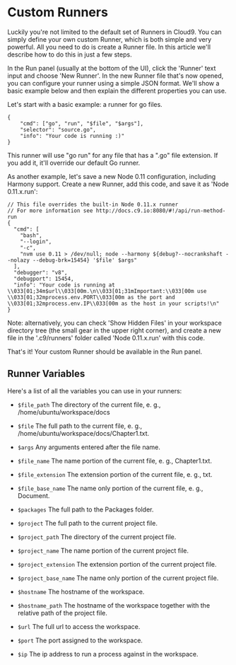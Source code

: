 # Custom Runners

Luckily you're not limited to the default set of Runners in Cloud9.
You can simply define your own custom Runner, which is both simple and very powerful.
All you need to do is create a Runner file.
In this article we'll describe how to do this in just a few steps.

In the Run panel (usually at the bottom of the UI), click the 'Runner' text input and choose 'New Runner'. 
In the new Runner file that's now opened, you can configure your runner
using a simple JSON format. We'll show a basic example below
and then explain the different properties you can use.

Let's start with a basic example: a runner for go files.

    {
        "cmd": ["go", "run", "$file", "$args"],
        "selector": "source.go",
        "info": "Your code is running :)"
    }

This runner will use "go run" for any file that has a ".go" file extension.
If you add it, it'll override our default Go runner.

As another example, let's save a new Node 0.11 configuration, including Harmony support. 
Create a new Runner, add this code, and save it as 'Node 0.11.x.run':

    // This file overrides the built-in Node 0.11.x runner
    // For more information see http://docs.c9.io:8080/#!/api/run-method-run
    {
      "cmd": [
        "bash",
        "--login",
        "-c",
        "nvm use 0.11 > /dev/null; node --harmony ${debug?--nocrankshaft --nolazy --debug-brk=15454} '$file' $args"
      ],
      "debugger": "v8",
      "debugport": 15454,
      "info": "Your code is running at \\033[01;34m$url\\033[00m.\n\\033[01;31mImportant:\\033[00m use \\033[01;32mprocess.env.PORT\\033[00m as the port and \\033[01;32mprocess.env.IP\\033[00m as the host in your scripts!\n"
    }

Note: alternatively, you can check 'Show Hidden Files' in your workspace directory tree (the small gear in the upper right corner), and create a new file in the '.c9/runners' folder called 'Node 0.11.x.run' with this code.

That's it! Your custom Runner should be available in the Run panel.

## Runner Variables

Here's a list of all the variables you can use in your runners:

* `$file_path` The directory of the current file, e. g., /home/ubuntu/workspace/docs

* `$file` The full path to the current file, e. g., /home/ubuntu/workspace/docs/Chapter1.txt.

* `$args` Any arguments entered after the file name.

* `$file_name` The name portion of the current file, e. g., Chapter1.txt.

* `$file_extension` The extension portion of the current file, e. g., txt.

* `$file_base_name` The name only portion of the current file, e. g., Document.

* `$packages` The full path to the Packages folder.

* `$project` The full path to the current project file.

* `$project_path` The directory of the current project file.

* `$project_name` The name portion of the current project file.

* `$project_extension` The extension portion of the current project file.

* `$project_base_name` The name only portion of the current project file.

* `$hostname` The hostname of the workspace.

* `$hostname_path` The hostname of the workspace together with the relative path of the project file.

* `$url` The full url to access the workspace.

* `$port` The port assigned to the workspace.

* `$ip` The ip address to run a process against in the workspace.